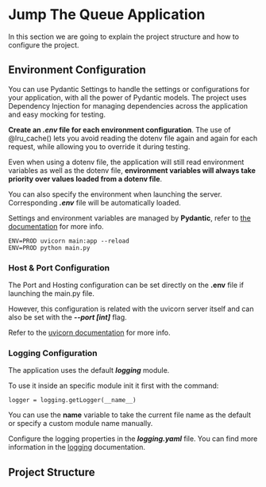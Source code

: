 # Jump The Queue Application

In this section we are going to explain the project structure and how to configure the project.

## Environment Configuration

You can use Pydantic Settings to handle the settings or configurations for your application, with all the power of Pydantic models. The project uses Dependency Injection for managing dependencies across the application and easy mocking for testing.

**Create an **_.env_** file for each environment configuration**. The use of @lru_cache() lets you avoid reading the dotenv file again and again for each request, while allowing you to override it during testing.

Even when using a dotenv file, the application will still read environment variables as well as the dotenv file, **environment variables will always take priority over values loaded from a dotenv file**.

You can also specify the environment when launching the server. Corresponding **_.env_** file will be automatically loaded.

Settings and environment variables are managed by **Pydantic**, refer to [the documentation](https://pydantic-docs.helpmanual.io/usage/settings/) for more info.

```
ENV=PROD uvicorn main:app --reload
ENV=PROD python main.py
```

### Host & Port Configuration
The Port and Hosting configuration can be set directly on the **.env** file if launching the main.py file.

However, this configuration is related with the uvicorn server itself and can also be set with the _**--port [int]**_ flag. 

Refer to the [uvicorn documentation](https://www.uvicorn.org/settings/) for more info.

### Logging Configuration
The application uses the default **_logging_** module.

To use it inside an specific module init it first with the command:

```
logger = logging.getLogger(__name__)
```

You can use the __name__ variable to take the current file name as the default or specify a custom module name manually.

Configure the logging properties in the **_logging.yaml_** file. 
You can find more information in the [logging](https://docs.python.org/3/library/logging.html#module-logging) documentation.

## Project Structure


